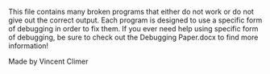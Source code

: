 This file contains many broken programs that either do not work or do not give out the correct output.
Each program is designed to use a specific form of debugging in order to fix them.
If you ever need help using specific form of debugging, be sure to check out the Debugging Paper.docx to find more information!

Made by Vincent Climer
